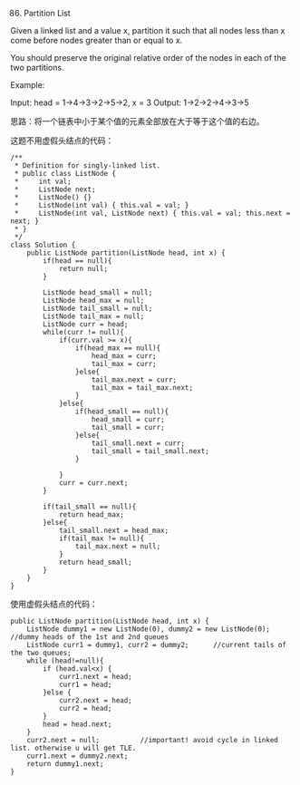 86. Partition List

Given a linked list and a value x, partition it such that all nodes less than x come before nodes greater than or equal to x.

You should preserve the original relative order of the nodes in each of the two partitions.

Example:

Input: head = 1->4->3->2->5->2, x = 3
Output: 1->2->2->4->3->5

思路：将一个链表中小于某个值的元素全部放在大于等于这个值的右边。

这题不用虚假头结点的代码：
```
/**
 * Definition for singly-linked list.
 * public class ListNode {
 *     int val;
 *     ListNode next;
 *     ListNode() {}
 *     ListNode(int val) { this.val = val; }
 *     ListNode(int val, ListNode next) { this.val = val; this.next = next; }
 * }
 */
class Solution {
    public ListNode partition(ListNode head, int x) {
        if(head == null){
            return null;
        }
        
        ListNode head_small = null;
        ListNode head_max = null;
        ListNode tail_small = null;
        ListNode tail_max = null;
        ListNode curr = head;
        while(curr != null){
            if(curr.val >= x){
                if(head_max == null){
                    head_max = curr;
                    tail_max = curr;
                }else{
                    tail_max.next = curr;
                    tail_max = tail_max.next;
                }
            }else{
                if(head_small == null){
                    head_small = curr;
                    tail_small = curr;
                }else{
                    tail_small.next = curr;
                    tail_small = tail_small.next;
                }
                
            }
            curr = curr.next;
        }
        
        if(tail_small == null){
            return head_max;
        }else{
            tail_small.next = head_max;
            if(tail_max != null){
                tail_max.next = null;
            }
            return head_small;
        }
    }
}
```



使用虚假头结点的代码：
```
public ListNode partition(ListNode head, int x) {
    ListNode dummy1 = new ListNode(0), dummy2 = new ListNode(0);  //dummy heads of the 1st and 2nd queues
    ListNode curr1 = dummy1, curr2 = dummy2;      //current tails of the two queues;
    while (head!=null){
        if (head.val<x) {
            curr1.next = head;
            curr1 = head;
        }else {
            curr2.next = head;
            curr2 = head;
        }
        head = head.next;
    }
    curr2.next = null;          //important! avoid cycle in linked list. otherwise u will get TLE.
    curr1.next = dummy2.next;
    return dummy1.next;
}
```